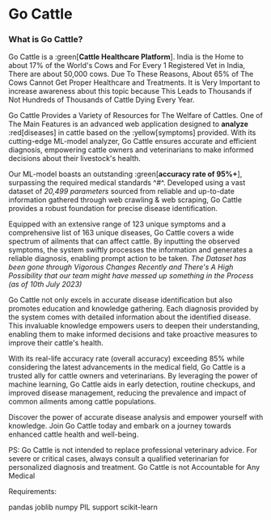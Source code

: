 # Go Cattle

### What is Go Cattle?
Go Cattle is a :green[**Cattle Healthcare Platform**]. India is the Home to about 17% of the World's Cows and For Every 1 Registered Vet in India, There are about 50,000 cows. Due To These Reasons, About 65% of The Cows Cannot Get Proper Healthcare and Treatments. It is Very Important to increase awareness about this topic because This Leads to Thousands if Not Hundreds of Thousands of Cattle Dying Every Year.

Go Cattle Provides a Variety of Resources for The Welfare of Cattles. One of The Main Features is an advanced web application designed to **analyze** :red[diseases] in cattle based on the :yellow[symptoms] provided. With its cutting-edge ML-model analyzer, Go Cattle ensures accurate and efficient diagnosis, empowering cattle owners and veterinarians to make informed decisions about their livestock's health.

Our ML-model boasts an outstanding :green[**accuracy rate of 95%+**], surpassing the required medical standards ^#^. Developed using a vast dataset of *20,499 parameters* sourced from reliable and up-to-date information gathered through web crawling & web scraping, Go Cattle provides a robust foundation for precise disease identification.

Equipped with an extensive range of 123 unique symptoms and a comprehensive list of 163 unique diseases, Go Cattle covers a wide spectrum of ailments that can affect cattle. By inputting the observed symptoms, the system swiftly processes the information and generates a reliable diagnosis, enabling prompt action to be taken. *The Dataset has been gone through Vigorous Changes Recently and There's A High Possibility that our team might have messed up something in the Process (as of 10th July 2023)*

Go Cattle not only excels in accurate disease identification but also promotes education and knowledge gathering. Each diagnosis provided by the system comes with detailed information about the identified disease. This invaluable knowledge empowers users to deepen their understanding, enabling them to make informed decisions and take proactive measures to improve their cattle's health.

With its real-life accuracy rate (overall accuracy) exceeding 85% while considering the latest advancements in the medical field, Go Cattle is a trusted ally for cattle owners and veterinarians. By leveraging the power of machine learning, Go Cattle aids in early detection, routine checkups, and improved disease management, reducing the prevalence and impact of common ailments among cattle populations.

Discover the power of accurate disease analysis and empower yourself with knowledge. Join Go Cattle today and embark on a journey towards enhanced cattle health and well-being.

PS: Go Cattle is not intended to replace professional veterinary advice. For severe or critical cases, always consult a qualified veterinarian for personalized diagnosis and treatment. Go Cattle is not Accountable for Any Medical



Requirements:

pandas
joblib
numpy
PIL
support
scikit-learn
